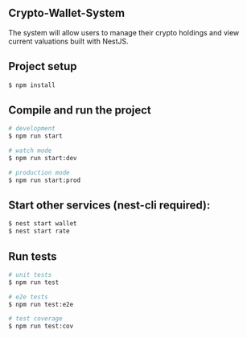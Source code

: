 ## Crypto-Wallet-System

The system will allow users to manage their crypto holdings and view current valuations built with NestJS.

## Project setup

```bash
$ npm install
```

## Compile and run the project

```bash
# development
$ npm run start

# watch mode
$ npm run start:dev

# production mode
$ npm run start:prod
```

## Start other services (nest-cli required):

```bash
$ nest start wallet
$ nest start rate
```

## Run tests

```bash
# unit tests
$ npm run test

# e2e tests
$ npm run test:e2e

# test coverage
$ npm run test:cov
```
